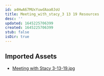 ```yaml
---
id: a4HwA67MUxYuwdAaa0JoU
title: Meeting_with_stacy_3 13 19 Resources
desc: ''
updated: 1645225706399
created: 1645225706399
stub: false
isDir: true
---
```

## Imported Assets
- [Meeting with Stacy 3-13-19.jpg](/assets/meeting-with-stacy-3-13-19-fTrrpPOuVt9Y.jpg)
